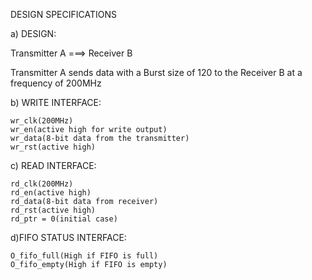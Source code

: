 DESIGN SPECIFICATIONS

a) DESIGN:

Transmitter A   ===>   Receiver B

Transmitter A sends data with a Burst size of 120 to the Receiver B at a frequency of 200MHz


b) WRITE INTERFACE:

	wr_clk(200MHz)
	wr_en(active high for write output)
	wr_data(8-bit data from the transmitter)
	wr_rst(active high)
	
c) READ INTERFACE:

	rd_clk(200MHz)
	rd_en(active high)
	rd_data(8-bit data from receiver)
	rd_rst(active high)
	rd_ptr = 0(initial case)

d)FIFO STATUS INTERFACE:
	
	O_fifo_full(High if FIFO is full)
	O_fifo_empty(High if FIFO is empty)


